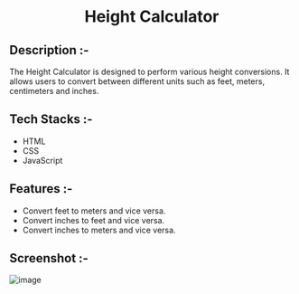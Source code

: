 # <p align="center">Height Calculator</p>

## Description :-

The Height Calculator is designed to perform various height conversions. It allows users to convert between different units such as feet, meters, centimeters and inches.

## Tech Stacks :-

- HTML
- CSS
- JavaScript

## Features :-

- Convert feet to meters and vice versa.
- Convert inches to feet and vice versa.
- Convert inches to meters and vice versa.

## Screenshot :-

![image](https://github.com/Rakesh9100/CalcDiverse/assets/73993775/27698ac8-defc-4197-8b51-08e701f02b40)
